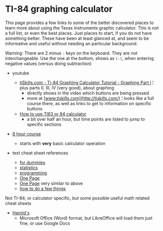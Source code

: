 # TI-84 graphing calculator

This page provides a few links to some of the better discovered places to learn more about using the Texas Instruments graphic calculator.  This is not a full list, or even the best places.  Just places to start, if you do not have something better.  These have been at least glanced at, and seem to be informative and useful without needing an particular background.

Warning: There are 2 minus `-` keys on the keyboard.  They are not interchangeable.  Use the one at the bottom, shows as `(-)`, when entering negative values (versus doing subtraction)

* youtube
  * [tiSkills.com - Ti-84 Graphing Calculator Tutorial - Graphing Part I](https://www.youtube.com/watch?v=tIAtBsfgXxc) ¦ plus parts II, III, IV (very good), about graphing
    * directly shows in the video which buttons are being pressed
    * more at [www.tiskills.com](http://tiskills.com/) ¦ looks like a full course there, as well as links to get to information on specific buttons
  * [How to use TI83 or 84 calculator](https://www.youtube.com/watch?v=NcVpnDuDGew)
    * a bit over half an hour, but time points are listed to jump to specific sections
* [8 hour course](http://www.mathtutordvd.com/public/department113.cfm)
  * starts with **very** basic calculator operation

* text cheat sheet references
  * [for dummies](https://www.dummies.com/education/graphing-calculators/ti-84-plus-graphing-calculator-for-dummies-cheat-sheet/)
  * [statistics](https://brownmath.com/swt/ticheat.htm)
  * [programming](http://tibasicdev.wikidot.com/sk:cheat-sheet)
  * [One Page](https://www.mathbits.com/MathBits/TISection/Algebra2/Quick%20Reference%20SheetA2.pdf)
  * [One Page](https://mathbits.com/MathBits/TISection/Algebra1/QuickReferenceSheetA1.pdf) very similar to above
  * [how to do a few things](http://mscastoroclass.weebly.com/uploads/1/4/9/1/14919862/calculator_reference_sheet.pdf)

Not TI-84, or calculator specific, but some possible useful math related cheat sheets
* [Harold´s](http://www.toomey.org/tutor/harolds_cheat_sheets.html)
  * Microsoft Office (Word) format, but LibreOffice will load them just fine, or use Google Docs
